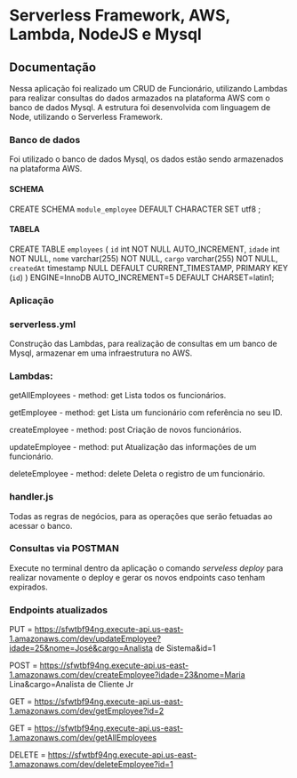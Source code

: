 # Serverless Framework, AWS, Lambda, NodeJS e Mysql

## Documentação

Nessa aplicação foi realizado um CRUD de Funcionário, utilizando Lambdas para realizar consultas do dados armazados na plataforma AWS com o banco de dados Mysql.
A estrutura foi desenvolvida com linguagem de Node, utilizando o Serverless Framework.

### Banco de dados

Foi utilizado o banco de dados Mysql, os dados estão sendo armazenados na plataforma AWS.

#### SCHEMA

CREATE SCHEMA `module_employee` DEFAULT CHARACTER SET utf8 ;

#### TABELA

CREATE TABLE `employees` (
  `id` int NOT NULL AUTO_INCREMENT,
  `idade` int NOT NULL,
  `nome` varchar(255) NOT NULL,
  `cargo` varchar(255) NOT NULL,
  `createdAt` timestamp NULL DEFAULT CURRENT_TIMESTAMP,
  PRIMARY KEY (`id`)
) ENGINE=InnoDB AUTO_INCREMENT=5 DEFAULT CHARSET=latin1;

### Aplicação

### serverless.yml

Construção das Lambdas, para realização de consultas em um banco de Mysql, armazenar em uma infraestrutura no AWS.

### Lambdas:

  getAllEmployees - method: get
    Lista todos os funcionários.

  getEmployee - method: get
    Lista um funcionário com referência no seu ID.

  createEmployee - method: post
    Criação de novos funcionários.

  updateEmployee - method: put
    Atualização das informações de um funcionário.

  deleteEmployee - method: delete
    Deleta o registro de um funcionário.

### handler.js

Todas as regras de negócios, para as operações que serão fetuadas ao acessar o banco.

### Consultas via POSTMAN

Execute no terminal dentro da aplicação o comando *serveless deploy* para realizar novamente o deploy e gerar os novos endpoints caso tenham expirados.

### Endpoints atualizados

PUT = https://sfwtbf94ng.execute-api.us-east-1.amazonaws.com/dev/updateEmployee?idade=25&nome=José&cargo=Analista de Sistema&id=1

POST = https://sfwtbf94ng.execute-api.us-east-1.amazonaws.com/dev/createEmployee?idade=23&nome=Maria Lina&cargo=Analista de Cliente Jr

GET = https://sfwtbf94ng.execute-api.us-east-1.amazonaws.com/dev/getEmployee?id=2

GET = https://sfwtbf94ng.execute-api.us-east-1.amazonaws.com/dev/getAllEmployees

DELETE = https://sfwtbf94ng.execute-api.us-east-1.amazonaws.com/dev/deleteEmployee?id=1


